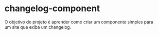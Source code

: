 # changelog-component
O objetivo do projeto é aprender como criar um componente simples para um site que exiba um changelog.
